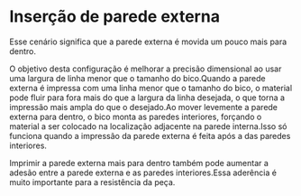 Inserção de parede externa
====
Esse cenário significa que a parede externa é movida um pouco mais para dentro.

O objetivo desta configuração é melhorar a precisão dimensional ao usar uma largura de linha menor que o tamanho do bico.Quando a parede externa é impressa com uma linha menor que o tamanho do bico, o material pode fluir para fora mais do que a largura da linha desejada, o que torna a impressão mais ampla do que o desejado.Ao mover levemente a parede externa para dentro, o bico monta as paredes interiores, forçando o material a ser colocado na localização adjacente na parede interna.Isso só funciona quando a impressão da parede externa é feita após a das paredes interiores.

Imprimir a parede externa mais para dentro também pode aumentar a adesão entre a parede externa e as paredes interiores.Essa aderência é muito importante para a resistência da peça.